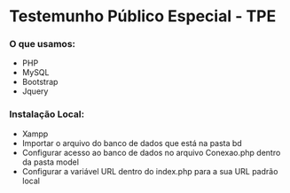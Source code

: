 # Testemunho Público Especial - TPE
### O que usamos:
 - PHP
 - MySQL
 - Bootstrap
 - Jquery
 
 ### Instalação Local:
 - Xampp
 - Importar o arquivo do banco de dados que está na pasta bd
 - Configurar acesso ao banco de dados no arquivo Conexao.php dentro da pasta model
 - Configurar a variável URL dentro do index.php para a sua URL padrão local